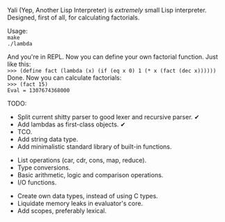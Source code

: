 Yali (Yep, Another Lisp Interpreter) is _extremely_ small Lisp interpreter. Designed, first of all, for calculating factorials.

Usage:  
`make`  
`./lambda`  

And you're in REPL. Now you can define your own factorial function. Just like this:  
`>>> (define fact (lambda (x) (if (eq x 0) 1 (* x (fact (dec x))))))`  
Done. Now you can calculate factorials:  
`>>> (fact 15)`  
`Eval = 1307674368000`

TODO:
* Split current shitty parser to good lexer and recursive parser. ✔
* Add lambdas as first-class objects. ✔
* TCO.
* Add string data type.
* Add minimalistic standard library of built-in functions.
 - List operations (car, cdr, cons, map, reduce).
 - Type conversions.
 - Basic arithmetic, logic and comparison operations.
 - I/O functions.
* Create own data types, instead of using C types.
* Liquidate memory leaks in evaluator's core.
* Add scopes, preferably lexical.
